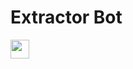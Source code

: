 # Extractor Bot

<a href="https://heroku.com/deploy?template=https://github.com/Rajmaterbot/extractxt">
     <img height="30px" src="https://img.shields.io/badge/Deploy%20To%20Heroku-blueviolet?style=for-the-badge&logo=heroku">
  </a>
